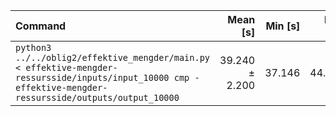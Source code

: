 | Command | Mean [s] | Min [s] | Max [s] | Relative |
|:---|---:|---:|---:|---:|
| `python3 ../../oblig2/effektive_mengder/main.py < effektive-mengder-ressursside/inputs/input_10000 cmp - effektive-mengder-ressursside/outputs/output_10000` | 39.240 ± 2.200 | 37.146 | 44.285 | 1.00 |
